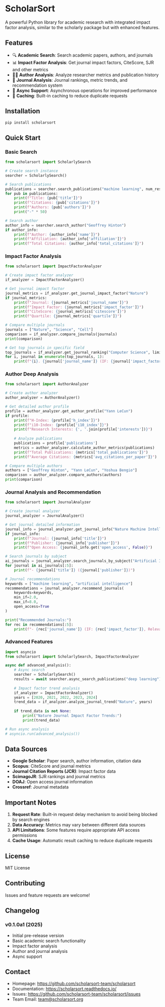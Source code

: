 # ScholarSort

A powerful Python library for academic research with integrated impact factor analysis, similar to the scholarly package but with enhanced features.

## Features

- 🔍 **Academic Search**: Search academic papers, authors, and journals
- 📊 **Impact Factor Analysis**: Get journal impact factors, CiteScore, SJR and other metrics
- 👨‍🎓 **Author Analysis**: Analyze researcher metrics and publication history
- 📖 **Journal Analysis**: Journal rankings, metric trends, and recommendation system
- 🚀 **Async Support**: Asynchronous operations for improved performance
- 💾 **Caching**: Built-in caching to reduce duplicate requests

## Installation

```bash
pip install scholarsort
```

## Quick Start

### Basic Search

```python
from scholarsort import ScholarlySearch

# Create search instance
searcher = ScholarlySearch()

# Search publications
publications = searcher.search_publications("machine learning", num_results=10)
for pub in publications:
    print(f"Title: {pub['title']}")
    print(f"Citations: {pub['citations']}")
    print(f"Authors: {pub['authors']}")
    print("-" * 50)

# Search author
author_info = searcher.search_author("Geoffrey Hinton")
if author_info:
    print(f"Author: {author_info['name']}")
    print(f"Affiliation: {author_info['affiliation']}")
    print(f"Total Citations: {author_info['total_citations']}")
```

### Impact Factor Analysis

```python
from scholarsort import ImpactFactorAnalyzer

# Create impact factor analyzer
if_analyzer = ImpactFactorAnalyzer()

# Get journal impact factor
journal_metrics = if_analyzer.get_journal_impact_factor("Nature")
if journal_metrics:
    print(f"Journal: {journal_metrics['journal_name']}")
    print(f"Impact Factor: {journal_metrics['impact_factor']}")
    print(f"CiteScore: {journal_metrics['citescore']}")
    print(f"Quartile: {journal_metrics['quartile']}")

# Compare multiple journals
journals = ["Nature", "Science", "Cell"]
comparison = if_analyzer.compare_journals(journals)
print(comparison)

# Get top journals in specific field
top_journals = if_analyzer.get_journal_ranking("Computer Science", limit=20)
for i, journal in enumerate(top_journals, 1):
    print(f"{i}. {journal['journal_name']} (IF: {journal['impact_factor']})")
```

### Author Deep Analysis

```python
from scholarsort import AuthorAnalyzer

# Create author analyzer
author_analyzer = AuthorAnalyzer()

# Get detailed author profile
profile = author_analyzer.get_author_profile("Yann LeCun")
if profile:
    print(f"H-Index: {profile['h_index']}")
    print(f"i10-Index: {profile['i10_index']}")
    print(f"Research Interests: {', '.join(profile['interests'])}")
    
    # Analyze publications
    publications = profile['publications']
    metrics = author_analyzer.calculate_author_metrics(publications)
    print(f"Total Publications: {metrics['total_publications']}")
    print(f"Average Citations: {metrics['avg_citations_per_paper']}")

# Compare multiple authors
authors = ["Geoffrey Hinton", "Yann LeCun", "Yoshua Bengio"]
comparison = author_analyzer.compare_authors(authors)
print(comparison)
```

### Journal Analysis and Recommendation

```python
from scholarsort import JournalAnalyzer

# Create journal analyzer
journal_analyzer = JournalAnalyzer()

# Get journal detailed information
journal_info = journal_analyzer.get_journal_info("Nature Machine Intelligence")
if journal_info:
    print(f"Journal: {journal_info['title']}")
    print(f"Publisher: {journal_info['publisher']}")
    print(f"Open Access: {journal_info.get('open_access', False)}")

# Search journals by subject
ai_journals = journal_analyzer.search_journals_by_subject("Artificial Intelligence")
for journal in ai_journals[:5]:
    print(f"- {journal['title']} ({journal['publisher']})")

# Journal recommendations
keywords = ["machine learning", "artificial intelligence"]
recommendations = journal_analyzer.recommend_journals(
    keywords=keywords,
    min_if=2.0,
    max_if=8.0,
    open_access=True
)

print("Recommended Journals:")
for rec in recommendations[:5]:
    print(f"- {rec['journal_name']} (IF: {rec['impact_factor']}, Relevance: {rec['relevance_score']:.2f})")
```

### Advanced Features

```python
import asyncio
from scholarsort import ScholarlySearch, ImpactFactorAnalyzer

async def advanced_analysis():
    # Async search
    searcher = ScholarlySearch()
    results = await searcher.async_search_publications("deep learning")
    
    # Impact factor trend analysis
    if_analyzer = ImpactFactorAnalyzer()
    years = [2020, 2021, 2022, 2023, 2024]
    trend_data = if_analyzer.analyze_journal_trend("Nature", years)
    
    if trend_data is not None:
        print("Nature Journal Impact Factor Trends:")
        print(trend_data)

# Run async analysis
# asyncio.run(advanced_analysis())
```

## Data Sources

- **Google Scholar**: Paper search, author information, citation data
- **Scopus**: CiteScore and journal metrics
- **Journal Citation Reports (JCR)**: Impact factor data
- **ScimagoJR**: SJR rankings and journal metrics
- **DOAJ**: Open access journal information
- **Crossref**: Journal metadata

## Important Notes

1. **Request Rate**: Built-in request delay mechanism to avoid being blocked by search engines
2. **Data Accuracy**: Metrics may vary between different data sources
3. **API Limitations**: Some features require appropriate API access permissions
4. **Cache Usage**: Automatic result caching to reduce duplicate requests

## License

MIT License

## Contributing

Issues and feature requests are welcome!

## Changelog

### v0.1.0a1 (2025)
- Initial pre-release version
- Basic academic search functionality
- Impact factor analysis
- Author and journal analysis
- Async support

## Contact

- Homepage: https://github.com/scholarsort-team/scholarsort
- Documentation: https://scholarsort.readthedocs.io/
- Issues: https://github.com/scholarsort-team/scholarsort/issues
- Team Email: team@scholarsort.org


